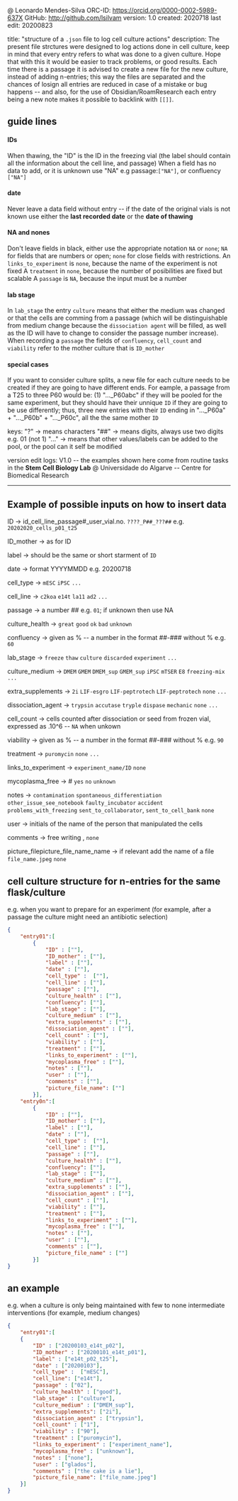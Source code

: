 
 @ Leonardo Mendes-Silva
 ORC-ID: https://orcid.org/0000-0002-5989-637X
 GitHub: http://github.com/lsilvam
version: 1.0
created: 2020718
last edit: 20200823

title: "structure of a `.json` file to log cell culture actions"
description: The present file strctures were designed to log actions done in cell culture, keep in mind 
that every entry refers to what was done to a given culture. Hope that with this it would be easier to track problems, 
or good results. Each time there is a passage it is advised to create a new file for the new culture, instead of adding n-entries; this way the files are separated and the chances of losign all entries are reduced in case of a mistake or bug happens -- and also, for the use of Obsidian/RoamResearch each entry being a new note makes it possible to backlink with `[[]]`.

## guide lines
#### IDs
When thawing, the "ID" is the ID in the freezing vial (the label should contain all the information about the cell line, and passage)
When a field has no data to add, or it is unknown use "NA" e.g passage:`["NA"]`, or confluency `["NA"]`
#### date
Never leave a data field without entry -- if the date of the original vials is not known use either the **last recorded date** or the **date of thawing**
#### NA and nones
Don't leave fields in black, either use the appropriate notation `NA` or `none`; `NA` for fields that are numbers or open; `none` for close fields with restrictions.
    An `links_to_experiment` is `none`, because the name of the experiment is not fixed
    A `treatment` in `none`, because the number of posibilities are fixed but scalable
    A `passage` is `NA`, because the input must be a number
#### lab stage
In `lab_stage` the entry `culture` means that either the medium was changed or that the cells are comming from a passage (which will be distinguishable from medium change because the `dissociation agent` will be filled, as well as the ID will have to change to consider the passage number increase).
When recording a `passage` the fields of `confluency`, `cell_count` and `viability` refer to the mother culture that is  `ID_mother`
#### special cases
If you want to consider culture splits, a new file for each culture needs to be created if they are going to have different ends. For eample, a passage from a T25 to three P60 would be: (1) "..._P60abc" if they will be pooled for the same experiment, but they should have their unnique `ID` if they are going to be use differently; thus, three new entries with their `ID` ending in "..._P60a" + "..._P60b" + "..._P60c", all the the same mother `ID`



keys: 
    "?" -> means characters
    "##" -> means digits, always use two digits e.g. 01 (not 1) 
    "..." -> means that other values/labels can be added to the pool, or the pool can it self be modified

version edit logs:
V1.0 -- the examples shown here come from routine tasks in the **Stem Cell Biology Lab** @ Universidade do Algarve -- Centre for Biomedical Research
   

---------

## Example of possible inputs on how to insert data

ID -> id_cell_line_passage#_user_vial.no. `????_P##_???##` e.g. `20202020_cells_p01_t25`

ID_mother -> as for ID

label -> should be the same or short starment of `ID`

date -> format YYYYMMDD e.g. 20200718

cell_type -> `mESC` `iPSC` `...`

cell_line -> `c2koa` `e14t` `la11` `ad2` `...`

passage -> a number ## e.g. `01`; if unknown then use NA

culture_health -> `great` `good` `ok` `bad` `unknown`

confluency -> given as % -- a number in the format ##-### without % e.g. `60`

lab_stage -> `freeze` `thaw` `culture` `discarded` `experiment` `...`

culture_medium -> `DMEM` `GMEM` `DMEM_sup` `GMEM_sup` `iPSC` `mTSER` `E8` `freezing-mix` `...`

extra_supplements -> `2i` `LIF-esgro` `LIF-peptrotech` `LIF-peptrotech` `none` `...`

dissociation_agent -> `trypsin` `accutase` `tryple` `dispase` `mechanic` `none` `...`

cell_count -> cells counted after dissociation or seed from frozen vial, expressed as .10^6 -- `NA` when unkown

viability -> given as % -- a number in the format ##-### without % e.g. `90`

treatment -> `puromycin` `none` `...`

links_to_experiment -> `experiment_name/ID` `none`

mycoplasma_free -> # `yes` `no` `unknown`

notes -> `contamination` `spontaneous_differentiation` `other_issue_see_notebook` `faulty_incubator` `accident` `problems_with_freezing`  `sent_to_collaborator`, `sent_to_cell_bank` `none`

user -> initials of the name of the person that manipulated the cells

comments -> free writing , `none`

picture_filepicture_file_name_name -> if relevant add the name of a file `file_name.jpeg` `none`


## cell culture structure for n-entries for the same flask/culture  
e.g. when you want to prepare for an experiment (for example, after a passage the culture might need an antibiotic selection)

```json
{
    "entry01":[
        {
            "ID" : [""],
            "ID_mother" : [""],
            "label" : [""],
            "date" : [""],
            "cell_type" :  [""],
            "cell_line" : [""],
            "passage" : [""],
            "culture_health" : [""],
            "confluency": [""],
            "lab_stage" : [""],
            "culture_medium" : [""],
            "extra_supplements" : [""],
            "dissociation_agent" : [""],
            "cell_count" : [""],
            "viability" : [""],
            "treatment" : [""],
            "links_to_experiment" : [""],
            "mycoplasma_free" : [""],
            "notes" : [""],
            "user" : [""],
            "comments" : [""],
            "picture_file_name": [""]
        }],
    "entry0n":[
        {
            "ID" : [""],
            "ID_mother" : [""],
            "label" : [""],
            "date" : [""],
            "cell_type" :  [""],
            "cell_line" : [""],
            "passage" : [""],
            "culture_health" : [""],
            "confluency": [""],
            "lab_stage" : [""],
            "culture_medium" : [""],
            "extra_supplements" : [""],
            "dissociation_agent" : [""],
            "cell_count" : [""],
            "viability" : [""],
            "treatment" : [""],
            "links_to_experiment" : [""],
            "mycoplasma_free" : [""],
            "notes" : [""],
            "user" : [""],
            "comments" : [""],
            "picture_file_name" : [""]
        }]
}
```

## an example 
e.g. when a culture is only being maintained with few to none intermediate interventions (for example, medium changes)

```json
{
    "entry01":[
    {
        "ID" : ["20200103_e14t_p02"],
        "ID_mother" : ["20200101_e14t_p01"],
        "label" : ["e14t_p02_t25"],
        "date" : ["20200103"],
        "cell_type" :  ["mESC"],
        "cell_line": ["e14t"],
        "passage" : ["02"],
        "culture_health" : ["good"],
        "lab_stage" : ["culture"],
        "culture_medium" : ["DMEM_sup"],
        "extra_supplements": ["2i"],
        "dissociation_agent" : ["trypsin"],
        "cell_count" : ["1"],
        "viability" : ["90"],
        "treatment" : ["puromycin"],
        "links_to_experiment" : ["experiment_name"],
        "mycoplasma_free" : ["unknown"],
        "notes" : ["none"],
        "user" : ["glados"],
        "comments" : ["the cake is a lie"],
        "picture_file_name": ["file_name.jpeg"]
    }]
}
```
